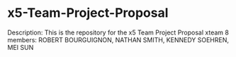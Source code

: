 # x5-Team-Project-Proposal
Description: This is the repository for the x5 Team Project Proposal
xteam 8 members: ROBERT BOURGUIGNON, NATHAN SMITH, KENNEDY SOEHREN, MEI SUN
